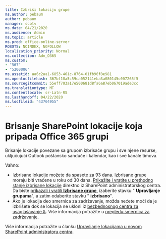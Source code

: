 ```yaml
---
title: Izbriši lokaciju grupe
ms.author: pebaum
author: pebaum
manager: scotv
ms.date: 04/21/2020
ms.audience: Admin
ms.topic: article
ms.prod: office-online-server
ROBOTS: NOINDEX, NOFOLLOW
localization_priority: Normal
ms.collection: Adm_O365
ms.custom:
- "567"
- "5200006"
ms.assetid: aa6c2aa1-6853-461c-8764-01fb96f8e981
ms.openlocfilehash: 367bf18a5c59ca052141eba3a080145c007265f5
ms.sourcegitcommit: 55eff703a17e500681d8fa6a87eb067019ade3cc
ms.translationtype: MT
ms.contentlocale: sr-Latn-RS
ms.lasthandoff: 04/22/2020
ms.locfileid: "43704955"
---
```

# <a name="delete-a-sharepoint-site-that-belongs-to-an-office-365-group"></a>Brisanje SharePoint lokacije koja pripada Office 365 grupi

Brisanje lokacije povezane sa grupom izbrisaće grupu i sve njene resurse, uključujući Outlook poštansko sanduče i kalendar, kao i sve kanale timova.
  
Vaћno:

- Izbrisane lokacije možete da spasete za 93 dana. Izbrisane grupe moraju biti vraćene u roku od 30 dana. [Prikažite i vratite u prethodno stanje izbrisane lokacije](https://admin.microsoft.com/sharepoint?page=recyclebin&modern=true) direktno iz SharePoint administratorskog centra. Da biste [prikazali i vratili **Izbrisane grupe**](https://outlook.office.com/people/group/deleted), izaberite stavku " **Upravljanje grupama**", a zatim odaberite stavku " **izbrisano**".
- Ako je lokacija deo smernica za zadržavanje, možda nećete moći da je izbrišete dok se lokacija ne ukloni iz [bezbednosnog centra za usaglašavanje &](https://protection.office.com/?rfr=AdminCenter#/retention). Više informacija potražite u [pregledu smernica za zadržavanje](https://docs.microsoft.com/office365/securitycompliance/retention-policies#content-in-onedrive-accounts-and-sharepoint-sites).
  
Više informacija potražite u članku [Upravljanje lokacijama u novom SharePoint administratoru centra](https://docs.microsoft.com/sharepoint/manage-sites-in-new-admin-center).
